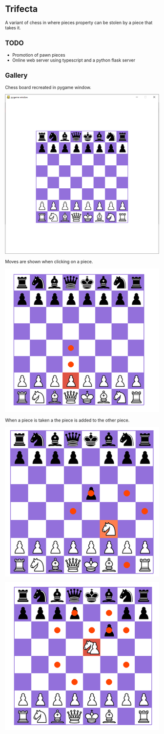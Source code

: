 # Trifecta
A variant of chess in where pieces property can be stolen by a piece that takes it.

## TODO
* Promotion of pawn pieces
* Online web server using typescript and a python flask server

## Gallery
Chess board recreated in pygame window.

![window](/screenshots/window.png)

Moves are shown when clicking on a piece.

![moves](/screenshots/moves.png)

When a piece is taken a the piece is added to the other piece.

![knightpawn0](/screenshots/knightpawn0.png)

![knightpawn](/screenshots/knightpawn.png)
